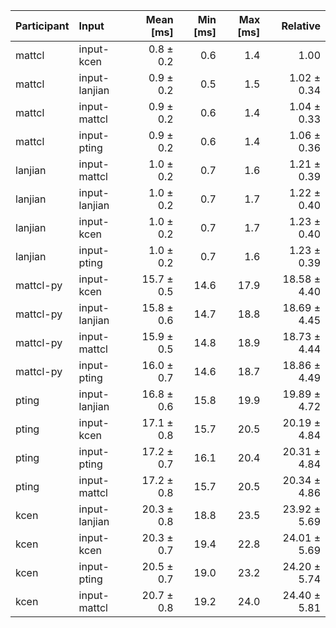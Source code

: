 | Participant | Input | Mean [ms] | Min [ms] | Max [ms] | Relative |
|:---|:---|---:|---:|---:|---:|
| mattcl | input-kcen | 0.8 ± 0.2 | 0.6 | 1.4 | 1.00 |
| mattcl | input-lanjian | 0.9 ± 0.2 | 0.5 | 1.5 | 1.02 ± 0.34 |
| mattcl | input-mattcl | 0.9 ± 0.2 | 0.6 | 1.4 | 1.04 ± 0.33 |
| mattcl | input-pting | 0.9 ± 0.2 | 0.6 | 1.4 | 1.06 ± 0.36 |
| lanjian | input-mattcl | 1.0 ± 0.2 | 0.7 | 1.6 | 1.21 ± 0.39 |
| lanjian | input-lanjian | 1.0 ± 0.2 | 0.7 | 1.7 | 1.22 ± 0.40 |
| lanjian | input-kcen | 1.0 ± 0.2 | 0.7 | 1.7 | 1.23 ± 0.40 |
| lanjian | input-pting | 1.0 ± 0.2 | 0.7 | 1.6 | 1.23 ± 0.39 |
| mattcl-py | input-kcen | 15.7 ± 0.5 | 14.6 | 17.9 | 18.58 ± 4.40 |
| mattcl-py | input-lanjian | 15.8 ± 0.6 | 14.7 | 18.8 | 18.69 ± 4.45 |
| mattcl-py | input-mattcl | 15.9 ± 0.5 | 14.8 | 18.9 | 18.73 ± 4.44 |
| mattcl-py | input-pting | 16.0 ± 0.7 | 14.6 | 18.7 | 18.86 ± 4.49 |
| pting | input-lanjian | 16.8 ± 0.6 | 15.8 | 19.9 | 19.89 ± 4.72 |
| pting | input-kcen | 17.1 ± 0.8 | 15.7 | 20.5 | 20.19 ± 4.84 |
| pting | input-pting | 17.2 ± 0.7 | 16.1 | 20.4 | 20.31 ± 4.84 |
| pting | input-mattcl | 17.2 ± 0.8 | 15.7 | 20.5 | 20.34 ± 4.86 |
| kcen | input-lanjian | 20.3 ± 0.8 | 18.8 | 23.5 | 23.92 ± 5.69 |
| kcen | input-kcen | 20.3 ± 0.7 | 19.4 | 22.8 | 24.01 ± 5.69 |
| kcen | input-pting | 20.5 ± 0.7 | 19.0 | 23.2 | 24.20 ± 5.74 |
| kcen | input-mattcl | 20.7 ± 0.8 | 19.2 | 24.0 | 24.40 ± 5.81 |
